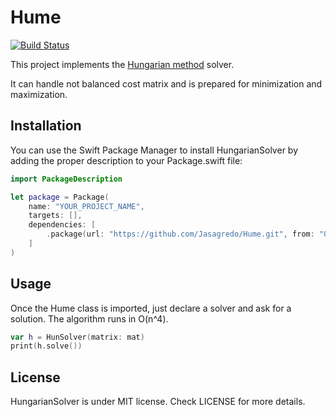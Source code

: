 # Hume  
[![Build Status](https://travis-ci.org/Jasagredo/Hume.svg?branch=master)](https://travis-ci.org/Jasagredo/Hume)

This project implements the [Hungarian method](https://en.wikipedia.org/wiki/Hungarian_algorithm) solver.

It can handle not balanced cost matrix and is prepared for minimization and maximization.

## Installation

You can use the Swift Package Manager to install HungarianSolver by adding the proper description to your Package.swift file:

```swift
import PackageDescription

let package = Package(
    name: "YOUR_PROJECT_NAME",
    targets: [],
    dependencies: [
        .package(url: "https://github.com/Jasagredo/Hume.git", from: "0.0.5"),
    ]
)
```

## Usage

Once the Hume class is imported, just declare a solver and ask for a solution. The algorithm runs in O(n^4).

```swift
var h = HunSolver(matrix: mat)
print(h.solve())
```

## License

HungarianSolver is under MIT license. Check LICENSE for more details.
